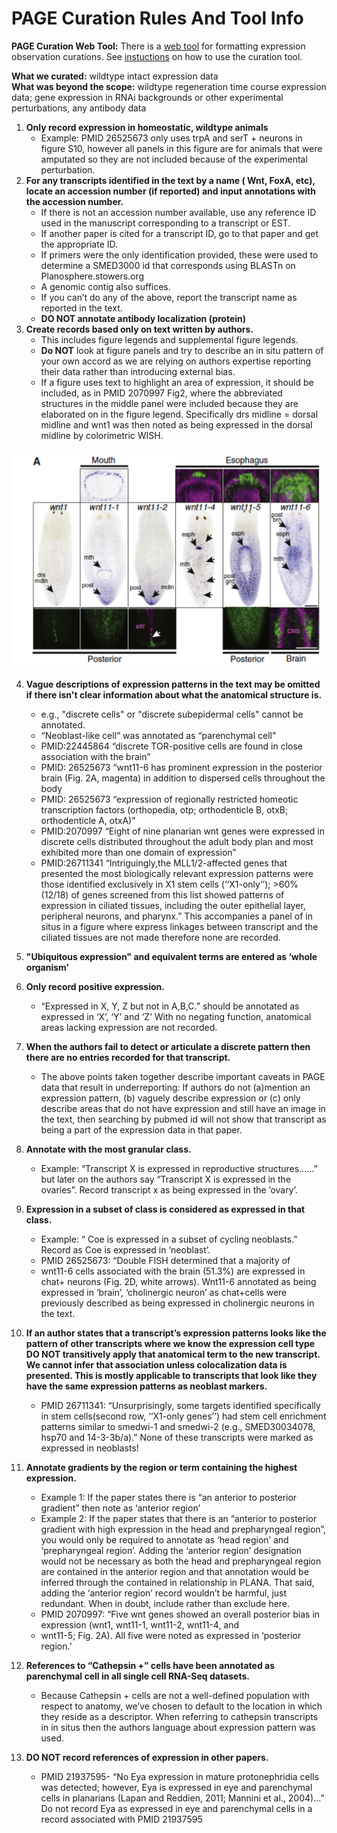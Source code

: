 # PAGE Curation Rules And Tool Info
__PAGE Curation Web Tool:__ There is a [web tool](https://sanchezalvarado.shinyapps.io/PAGE_annotator/) for formatting expression observation curations. See [instuctions](PAGE_annotator_instruction.md) on how to use the curation tool. 


__What we curated:__ wildtype intact expression data  
__What was beyond the scope:__ wildtype regeneration time course expression data; gene expression in RNAi backgrounds or other experimental perturbations, any antibody data
1.  __Only record expression in homeostatic, wildtype animals__
     - Example: PMID 26525673 only uses trpA and serT + neurons in figure S10, however all panels in this figure are for animals that were amputated so they are not included because of the experimental perturbation.   
2.  __For any transcripts identified in the text by a name ( Wnt, FoxA, etc), locate an accession number (if reported) and input annotations with the accession number.__
     - If there is not an accession number available, use any reference ID used in the manuscript corresponding to a transcript or EST. 
     - If another paper is cited for a transcript ID, go to that paper and get the appropriate ID.
     - If primers were the only identification provided, these were used to determine a SMED3000 id that corresponds using BLASTn on Planosphere.stowers.org 
     - A genomic contig also suffices. 
     - If you can’t do any of the above, report the transcript name as reported in the text. 
     - **DO NOT annotate antibody localization (protein)**
3. __Create records based only on text written by authors.__
     - This includes figure legends and supplemental figure legends. 
     - **Do NOT** look at figure panels and try to describe an in situ pattern of your own accord as we are relying on authors expertise reporting their data rather than introducing external bias.  
     - If a figure uses text to highlight an area of expression, it should be included, as in PMID 2070997 Fig2, where the abbreviated structures in the middle panel were included because they are elaborated on in the figure legend. Specifically drs midline = dorsal midline and wnt1 was then noted as being expressed in the dorsal midline by colorimetric WISH. 

![figure](images/rules_fig2.png)

4. __Vague descriptions of expression patterns in the text may be omitted if there isn't clear information about what the anatomical structure is.__
    - e.g., "discrete cells" or "discrete subepidermal cells" cannot be annotated. 
    - “Neoblast-like cell” was annotated as “parenchymal cell”
    - PMID:22445864 “discrete TOR-positive cells are found in close association with the brain” 
    - PMID: 26525673 “wnt11-6 has prominent expression in the posterior brain (Fig. 2A, magenta) in addition to dispersed cells throughout the body
    - PMID: 26525673 “expression of regionally restricted homeotic transcription factors (orthopedia, otp; orthodenticle B, otxB; orthodenticle A, otxA)”
    - PMID:2070997 “Eight of nine planarian wnt genes were expressed in discrete cells distributed throughout the adult body plan and most exhibited more than one domain of expression”
    - PMID:26711341 “Intriguingly,the MLL1/2-affected genes that presented the most biologically relevant expression patterns were those identified exclusively in X1 stem cells (‘‘X1-only’’); >60% (12/18) of genes screened from this list showed patterns of expression in ciliated tissues, including the outer epithelial layer, peripheral neurons, and pharynx.”  This accompanies a panel of in situs in a figure where express linkages between transcript and the ciliated tissues are not made therefore none are recorded. 


5. __"Ubiquitous expression" and equivalent terms are entered as ‘whole organism’__ 

6. __Only record positive expression.__
    - “Expressed in X, Y, Z but not in A,B,C.” should be annotated as expressed in ‘X’, ‘Y’ and ‘Z’
With no negating function, anatomical areas lacking expression are not recorded.

 7. __When the authors fail to detect or articulate a discrete pattern then there are no entries recorded for that transcript.__ 
     - The above points taken together describe important caveats in PAGE data that result in underreporting:  If authors do not (a)mention an expression pattern, (b) vaguely describe expression or (c) only describe areas that do not have expression  and still have an image in the text, then searching by pubmed id will not show that transcript as being a part of the expression data in that paper. 


 8. __Annotate with the most granular class.__ 
    - Example: “Transcript X is expressed in reproductive structures……” but later on the authors say “Transcript X is expressed in the ovaries”. Record transcript x as being expressed in the ’ovary’.  

 9. __Expression in a subset of class is considered as expressed in that class.__  
    - Example: “ Coe is expressed in a subset of cycling neoblasts.” Record as Coe is expressed in ‘neoblast’. 
    - PMID 26525673: “Double FISH determined that a majority of
    - wnt11-6 cells associated with the brain (51.3%) are expressed in chat+ neurons (Fig. 2D, white arrows). Wnt11-6 annotated as being expressed in ‘brain’, ‘cholinergic neuron’ as chat+cells were previously described as being expressed in cholinergic neurons in the text. 

  10. __If an author states that a transcript’s expression patterns looks like the pattern of other transcripts where we know the expression cell type DO NOT transitively apply that anatomical term to the new transcript. We cannot infer that association unless colocalization data is presented. This is mostly applicable to transcripts that look like they have the same expression patterns as neoblast markers.__     
      - PMID 26711341: “Unsurprisingly, some targets identified specifically in stem cells(second row, ‘‘X1-only genes’’) had stem cell enrichment patterns similar to smedwi-1 and smedwi-2 (e.g., SMED30034078, hsp70 and 14-3-3b/a).” None of these transcripts were marked as expressed in neoblasts! 



  11. __Annotate gradients by the region or term containing the highest expression.__   
      - Example 1: If the paper states there is “an anterior to posterior gradient” then note as ‘anterior region’ 
      - Example 2: If the paper states that there is an “anterior to posterior gradient with high expression in the head and prepharyngeal region”, you would only be required to annotate as ‘head region’ and ‘prepharyngeal region’. Adding the ‘anterior region’ designation would not be necessary as both the head and prepharyngeal region are contained in the anterior region and that annotation would be inferred through the contained in relationship in PLANA. That said, adding the ‘anterior region’ record wouldn’t be harmful, just redundant. When in doubt, include rather than exclude here.
      - PMID 2070997: “Five wnt genes showed an overall posterior bias in expression (wnt1, wnt11-1, wnt11-2, wnt11-4, and
      - wnt11-5; Fig. 2A). All five were noted as expressed in ‘posterior region.’


   12. __References to  “Cathepsin +” cells have been annotated as parenchymal cell in all single cell RNA-Seq datasets.__ 
        - Because Cathepsin + cells are not a well-defined population with respect to anatomy, we’ve chosen to default to the location in which they reside as a descriptor. When referring to cathepsin transcripts in in situs then the authors language about expression pattern was used. 

   13. __DO NOT record references of expression in other papers.__ 
        - PMID 21937595- “No Eya expression in mature protonephridia cells was detected; however, Eya is expressed in eye and  parenchymal  cells  in  planarians  (Lapan  and  Reddien,  2011; Mannini  et  al.,  2004)...” Do not record Eya as expressed in eye and parenchymal cells in a record associated with PMID 21937595 



